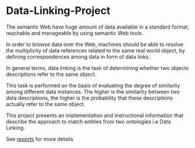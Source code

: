 # Data-Linking-Project


The semantic Web have huge amount of data available in a standard format,
reachable and manageable by using semantic Web tools.


In order to browse data over the Web, machines should be able to resolve the
multiplicity of data references related to the same real world object, by defining
correspondences among data in form of data links.


In general terms, data linking is the task of determining whether two objects
descriptions refer to the same object.


This task is performed on the basis of evaluating the degree of similarity among
different data instances. The higher is the similarity between two data descriptions, the
higher is the probability that these descriptions actually refer to the same object.


This project presents an implementation and instructional information that
describe the approach to match entities from two ontologies i.e Data Linking.


See [reports](https://github.com/wilfriedzakie/Data-Linking-Project/blob/master/Report-Data-Linking-2(1).pdf) for more details 
